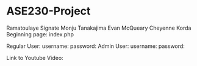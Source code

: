 # ASE230-Project

Ramatoulaye Signate Monju Tanakajima Evan McQueary Cheyenne Korda
Beginning page: index.php

Regular User:
  username:
  password:
Admin User:
  username:
  password:

Link to Youtube Video:
  
